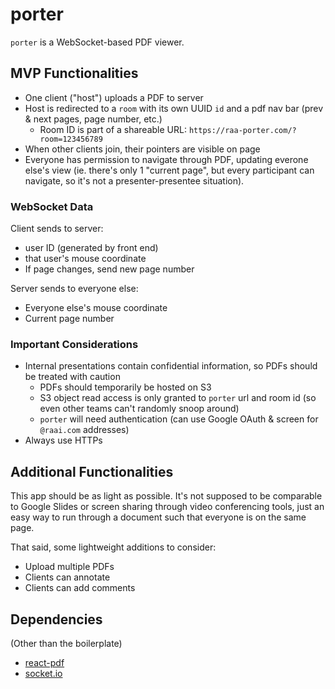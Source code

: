 # porter

`porter` is a WebSocket-based PDF viewer.

## MVP Functionalities
- One client ("host") uploads a PDF to server
- Host is redirected to a `room` with its own UUID `id` and a pdf nav bar (prev & next pages, page number, etc.)
    - Room ID is part of a shareable URL: `https://raa-porter.com/?room=123456789`
- When other clients join, their pointers are visible on page
- Everyone has permission to navigate through PDF, updating everone else's view (ie. there's only 1 "current page", but every participant can navigate, so it's not a presenter-presentee situation).

### WebSocket Data
Client sends to server:
- user ID (generated by front end)
- that user's mouse coordinate
- If page changes, send new page number

Server sends to everyone else:
- Everyone else's mouse coordinate
- Current page number

### Important Considerations
- Internal presentations contain confidential information, so PDFs should be treated with caution
    - PDFs should temporarily be hosted on S3
    - S3 object read access is only granted to `porter` url and room id (so even other teams can't randomly snoop around)
    - `porter` will need authentication (can use Google OAuth & screen for `@raai.com` addresses)
- Always use HTTPs

## Additional Functionalities
This app should be as light as possible. It's not supposed to be comparable to Google Slides or screen sharing through video conferencing tools, just an easy way to run through a document such that everyone is on the same page.

That said, some lightweight additions to consider:
- Upload multiple PDFs
- Clients can annotate
- Clients can add comments

## Dependencies
(Other than the boilerplate)
- [react-pdf](https://www.npmjs.com/package/react-pdf)
- [socket.io](https://socket.io/)

